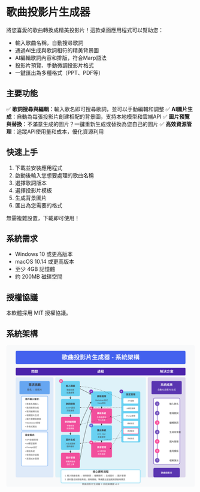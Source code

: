 # 歌曲投影片生成器

將您喜愛的歌曲轉換成精美投影片！這款桌面應用程式可以幫助您：

- 輸入歌曲名稱，自動搜尋歌詞
- 通過AI生成與歌詞相符的精美背景圖
- AI編輯歌詞內容和排版，符合Marp語法
- 投影片預覽、手動微調投影片格式
- 一鍵匯出為多種格式（PPT、PDF等）

## 主要功能

✅ **歌詞搜尋與編輯**：輸入歌名即可搜尋歌詞，並可以手動編輯和調整
✅ **AI圖片生成**：自動為每張投影片創建相配的背景圖，支持本地模型和雲端API
✅ **圖片預覽與替換**：不滿意生成的圖片？一鍵重新生成或替換為您自己的圖片
✅ **高效資源管理**：追蹤API使用量和成本，優化資源利用

## 快速上手

1. 下載並安裝應用程式
2. 啟動後輸入您想要處理的歌曲名稱
3. 選擇歌詞版本
4. 選擇投影片模板
5. 生成背景圖片
6. 匯出為您需要的格式

無需複雜設置，下載即可使用！

## 系統需求

- Windows 10 或更高版本
- macOS 10.14 或更高版本
- 至少 4GB 記憶體
- 約 200MB 磁碟空間

## 授權協議

本軟體採用 MIT 授權協議。

## 系統架構

![系統架構圖](song-slideshow-diagram.svg) 